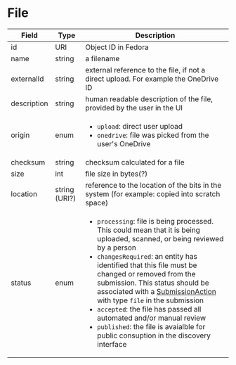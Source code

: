# File

| Field | Type | Description |
| ----- | ---- | ----------- |
| id | URI | Object ID in Fedora |
| name | string | a filename |
| externalId | string | external reference to the file, if not a direct upload. For example the OneDrive ID |
| description | string | human readable description of the file, provided by the user in the UI |
| origin | enum | <ul><li>`upload`: direct user upload</li><li>`onedrive`: file was picked from the user's OneDrive</li></ul> |
| checksum | string | checksum calculated for a file |
| size | int | file size in bytes(?) |
| location | string (URI?) | reference to the location of the bits in the system (for example: copied into scratch space) |
| status | enum | <ul><li>`processing`: file is being processed. This could mean that it is being uploaded, scanned, or being reviewed by a person</li><li>`changesRequired`: an entity has identified that this file must be changed or removed from the submission. This status should be associated with a [SubmissionAction](submissionAction.md) with type `file` in the submission</li><li>`accepted`: the file has passed all automated and/or manual review</li><li>`published`: the file is avaialble for public consuption in the discovery interface</li></ul> |
